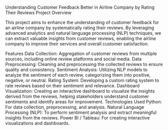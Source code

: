Understanding Customer Feedback Better in Airline Company by Rating Their Reviews
Project Overview

This project aims to enhance the understanding of customer feedback for an airline company by systematically rating their reviews. By leveraging advanced analytics and natural language processing (NLP) techniques, we can extract valuable insights from customer reviews, enabling the airline company to improve their services and overall customer satisfaction.

Features
Data Collection: Aggregation of customer reviews from multiple sources, including online review platforms and social media.
Data Preprocessing: Cleaning and preprocessing the collected reviews to ensure quality and consistency.
Sentiment Analysis: Utilizing NLP models to analyze the sentiment of each review, categorizing them into positive, negative, or neutral.
Rating System: Developing a custom rating system to rate reviews based on their sentiment and relevance.
Dashboard Visualization: Creating an interactive dashboard to visualize the insights derived from the reviews, helping stakeholders understand customer sentiments and identify areas for improvement.
Technologies Used
Python: For data collection, preprocessing, and analysis.
Natural Language Processing (NLP): To perform sentiment analysis and extract meaningful insights from the reviews.
Power BI / Tableau: For creating interactive visualizations and dashboards.
